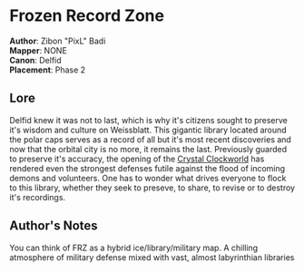 # Frozen Record Zone

**Author**: Zibon "PixL" Badi  
**Mapper**: NONE  
**Canon**: Delfid  
**Placement**: Phase 2

## Lore

Delfid knew it was not to last, which is why it's citizens sought to
preserve it's wisdom and culture on Weissblatt. This gigantic library
located around the polar caps serves as a record of all but it's most
recent discoveries and now that the orbital city is no more, it remains the
last. Previously guarded to preserve it's accuracy, the opening of the
[Crystal Clockworld] has rendered even the strongest defenses futile against
the flood of incoming demons and volunteers. One has to wonder what drives
everyone to flock to this library, whether they seek to preseve, to share,
to revise or to destroy it's recordings.

[Crystal Clockworld]: <ccw-crystal-clockworld.md>

## Author's Notes

You can think of FRZ as a hybrid ice/library/military map. A chilling
atmosphere of military defense mixed with vast, almost labyrinthian
libraries
